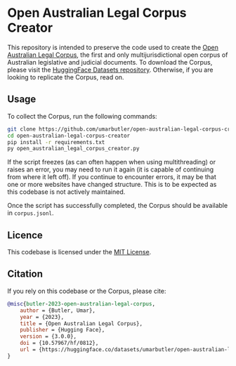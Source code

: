 # **Open Australian Legal Corpus Creator**

This repository is intended to preserve the code used to create the [Open Australian Legal Corpus](https://huggingface.co/datasets/umarbutler/open-australian-legal-corpus), the first and only multijurisdictional open corpus of Australian legislative and judicial documents. To download the Corpus, please visit the [HuggingFace Datasets repository](https://huggingface.co/datasets/umarbutler/open-australian-legal-corpus). Otherwise, if you are looking to replicate the Corpus, read on.

## Usage
To collect the Corpus, run the following commands:
```bash
git clone https://github.com/umarbutler/open-australian-legal-corpus-creator.git
cd open-australian-legal-corpus-creator
pip install -r requirements.txt
py open_australian_legal_corpus_creator.py
```

If the script freezes (as can often happen when using multithreading) or raises an error, you may need to run it again (it is capable of continuing from where it left off). If you continue to encounter errors, it may be that one or more websites have changed structure. This is to be expected as this codebase is not actively maintained.

Once the script has successfully completed, the Corpus should be available in `corpus.jsonl`.

## Licence
This codebase is licensed under the [MIT License](LICENCE).

## Citation
If you rely on this codebase or the Corpus, please cite:
```bibtex
@misc{butler-2023-open-australian-legal-corpus,
    author = {Butler, Umar},
    year = {2023},
    title = {Open Australian Legal Corpus},
    publisher = {Hugging Face},
    version = {3.0.0},
    doi = {10.57967/hf/0812},
    url = {https://huggingface.co/datasets/umarbutler/open-australian-legal-corpus}
}
```
